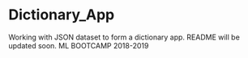 # Dictionary_App
Working with JSON dataset to form a dictionary app.
README will be updated soon.
ML BOOTCAMP 2018-2019
